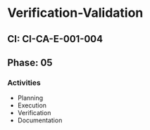 # Verification-Validation

## CI: CI-CA-E-001-004
## Phase: 05

### Activities
- Planning
- Execution
- Verification
- Documentation
